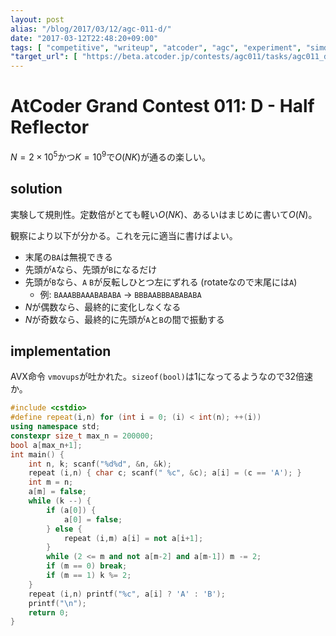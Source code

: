 ```yaml
---
layout: post
alias: "/blog/2017/03/12/agc-011-d/"
date: "2017-03-12T22:48:20+09:00"
tags: [ "competitive", "writeup", "atcoder", "agc", "experiment", "simd" ]
"target_url": [ "https://beta.atcoder.jp/contests/agc011/tasks/agc011_d" ]
---
```


# AtCoder Grand Contest 011: D - Half Reflector

$N = 2 \times 10^5$かつ$K = 10^9$で$O(NK)$が通るの楽しい。

## solution

実験して規則性。定数倍がとても軽い$O(NK)$、あるいはまじめに書いて$O(N)$。

観察により以下が分かる。これを元に適当に書けばよい。

-   末尾の`BA`は無視できる
-   先頭が`A`なら、先頭が`B`になるだけ
-   先頭が`B`なら、`A` `B`が反転しひとつ左にずれる (rotateなので末尾には`A`)
    -   例: `BAAABBAAABABABA` $\to$ `BBBAABBBABABABA`
-   $N$が偶数なら、最終的に変化しなくなる
-   $N$が奇数なら、最終的に先頭が`A`と`B`の間で振動する

## implementation

AVX命令 `vmovups`が吐かれた。`sizeof(bool)`は$1$になってるようなので$32$倍速か。

``` c++
#include <cstdio>
#define repeat(i,n) for (int i = 0; (i) < int(n); ++(i))
using namespace std;
constexpr size_t max_n = 200000;
bool a[max_n+1];
int main() {
    int n, k; scanf("%d%d", &n, &k);
    repeat (i,n) { char c; scanf(" %c", &c); a[i] = (c == 'A'); }
    int m = n;
    a[m] = false;
    while (k --) {
        if (a[0]) {
            a[0] = false;
        } else {
            repeat (i,m) a[i] = not a[i+1];
        }
        while (2 <= m and not a[m-2] and a[m-1]) m -= 2;
        if (m == 0) break;
        if (m == 1) k %= 2;
    }
    repeat (i,n) printf("%c", a[i] ? 'A' : 'B');
    printf("\n");
    return 0;
}
```
